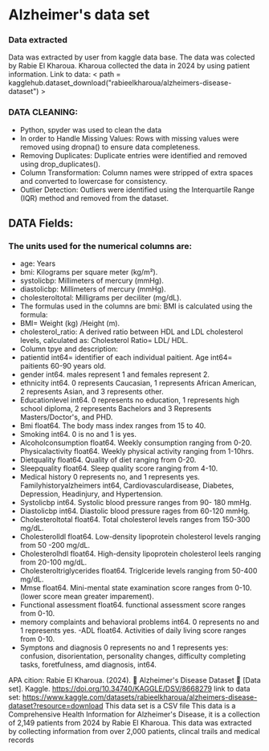 

<!---
Britt1996/Britt1996 is a ✨ special ✨ repository because its `README.md` (this file) appears on your GitHub profile.
You can click the Preview link to take a look at your changes.
--->
# Alzheimer's data set

### Data extracted
Data was extracted by user from kaggle data base.  The data was colected by Rabie El Kharoua. Kharoua collected the data in 2024 by using patient information.
Link to data: < path = kagglehub.dataset_download("rabieelkharoua/alzheimers-disease-dataset") >

### DATA CLEANING:
- Python, spyder was used to clean the data 
- In order to Handle Missing Values: Rows with missing values were removed using dropna() to ensure data completeness.
- Removing Duplicates: Duplicate entries were identified and removed using drop_duplicates().
- Column Transformation: Column names were stripped of extra spaces and converted to lowercase for consistency.
- Outlier Detection: Outliers were identified using the Interquartile Range (IQR) method and removed from the dataset.

## DATA Fields:
### The units used for the numerical columns are:
- age: Years
- bmi: Kilograms per square meter (kg/m²).
- systolicbp: Millimeters of mercury (mmHg).
- diastolicbp: Millimeters of mercury (mmHg).
- cholesteroltotal: Milligrams per deciliter (mg/dL).
- The formulas used in the columns are bmi: BMI is calculated using the formula:
- BMI= Weight (kg) /Height (m).
- cholesterol_ratio: A derived ratio between HDL and LDL cholesterol levels, calculated as: Cholesterol Ratio= LDL/ HDL.
- Column tpye and description:
- patientid int64= identifier of each individual paitient. Age int64= paitients 60-90 years old.
- gender int64. males represent 1 and females represent 2.
- ethnicity  int64.  0 represents Caucasian, 1 represents African American, 2 represents Asian, and 3 represents other. 
- Educationlevel  int64.  0 represents no education, 1 represents high school diploma, 2 represents Bachelors and 3 Represents Masters/Doctor's, and PHD.
- Bmi   float64. The body mass index ranges from 15 to 40.
- Smoking  int64. 0 is no and 1 is yes.  
- Alcoholconsumption  float64. Weekly consumption ranging from 0-20.
  Physicalactivity float64.  Weekly physical activity ranging from 1-10hrs.
- Dietquality float64. Quality of diet ranging from 0-20.
- Sleepquality float64. Sleep quality score ranging from 4-10.
- Medical history 0 represents no, and 1 represents yes. Familyhistoryalzheimers  int64, Cardiovasculardisease, Diabetes, Depression, Headinjury, and Hypertension.
- Systolicbp  int64. Systolic blood pressure ranges from 90- 180 mmHg.  
- Diastolicbp int64.  Diastolic blood pressure rages from 60-120 mmHg.  
- Cholesteroltotal  float64.  Total cholesterol levels ranges from 150-300 mg/dL.
- Cholesterolldl float64. Low-density lipoprotein cholesterol levels ranging from 50 -200 mg/dL. 
- Cholesterolhdl  float64. High-density lipoprotein cholesterol leels ranging from 20-100 mg/dL.
- Cholesteroltriglycerides    float64.  Triglceride levels ranging from 50-400 mg/dL.
- Mmse  float64.  Mini-mental state examination score ranges from 0-10.(lower score mean greater imparement).
- Functional assessment float64.  functional assessment score ranges from 0-10.
- memory  complaints  and behavioral problems  int64.  0 represents no and 1 represents yes.   -ADL float64. Activities of daily living score ranges from 0-10.
- Symptons and diagnosis 0 represents no and 1 represents yes: confusion, disorientation, personality changes, difficulty completing tasks, foretfulness, amd diagnosis, int64.


APA cition: Rabie El Kharoua. (2024). 🧠 Alzheimer's Disease Dataset 🧠 [Data set]. Kaggle. https://doi.org/10.34740/KAGGLE/DSV/8668279
link to data set: https://www.kaggle.com/datasets/rabieelkharoua/alzheimers-disease-dataset?resource=download
This data set is a CSV file
This data is a Comprehensive Health Information for Alzheimer's Disease, it is a collection of 2,149 patients from 2024 by Rabie El Kharoua.
This data was extracted by collecting information from over 2,000 patients, clincal trails and medical records 
